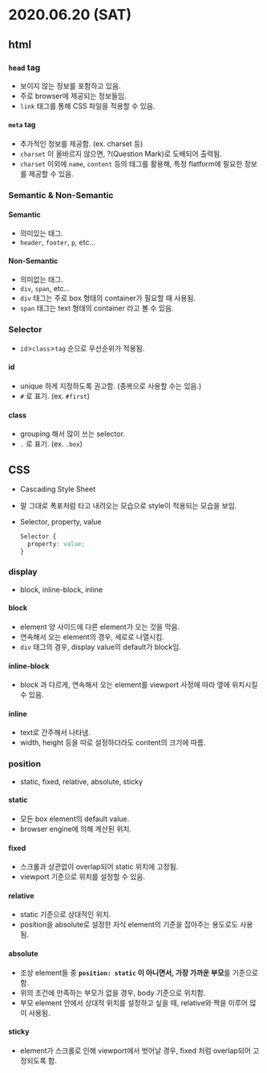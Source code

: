 # 2020.06.20 (SAT)





## html

### `head` tag

* 보이지 않는 정보를 포함하고 있음.
* 주로 browser에 제공되는 정보들임.
* `link` 태그를 통해 CSS 파일을 적용할 수 있음.

#### `meta` tag

* 추가적인 정보를 제공함.
  (ex. charset 등)
* `charset` 이 올바르지 않으면, ?(Question Mark)로 도배되어 출력됨.
* `charset` 이외에 `name`, `content` 등의 태그를 활용해, 특정 flatform에 필요한 정보를 제공할 수 있음.



### Semantic & Non-Semantic

#### Semantic

* 의미있는 태그.
* `header`, `footer`, `p`, etc...

#### Non-Semantic

* 의미없는 태그.
* `div`, `span`, etc...
* `div` 태그는 주로 box 형태의 container가 필요할 때 사용됨.
* `span` 태그는 text 형태의 container 라고 볼 수 있음.



### Selector

* `id`>`class`>`tag` 순으로 우선순위가 적용됨.

#### id

* unique 하게 지정하도록 권고함.
  (중복으로 사용할 수는 있음.)
* `#` 로 표기.
  (ex. `#first`)

#### class

* grouping 해서 많이 쓰는 selector.
* `.` 로 표기.
  (ex. `.box`)







## CSS

* Cascading Style Sheet

* 말 그대로 폭포처럼 타고 내려오는 모습으로 style이 적용되는 모습을 보임.

* Selector, property, value

  ```css
  Selector {
    property: value;
  }
  ```



### display

* block, inline-block, inline

#### block

- element 양 사이드에 다른 element가 오는 것을 막음.
- 연속해서 오는 element의 경우, 세로로 나열시킴.
- `div` 태그의 경우, display value의 default가 block임.

#### inline-block

* block 과 다르게, 연속해서 오는 element를 viewport 사정에 따라 옆에 위치시킬 수 있음.

#### inline

* text로 간주해서 나타냄.
* width, height 등을 따로 설정하더라도 content의 크기에 따름.





### position

* static, fixed, relative, absolute, sticky

#### static

* 모든 box element의 default value.
* browser engine에 의해 계산된 위치.

#### fixed

* 스크롤과 상관없이 overlap되어 static 위치에 고정됨.
* viewport 기준으로 위치를 설정할 수 있음.

#### relative

* static 기준으로 상대적인 위치.
* position을 absolute로 설정한 자식 element의 기준을 잡아주는 용도로도 사용됨.

#### absolute

* 조상 element들 중 **`position: static` 이 아니면서, 가장 가까운 부모**를 기준으로 함.
* 위의 조건에 만족하는 부모가 없을 경우, body 기준으로 위치함.
* 부모 element 안에서 상대적 위치를 설정하고 싶을 때, relative와 짝을 이루어 많이 사용됨.

#### sticky

* element가 스크롤로 인해 viewport에서 벗어날 경우, fixed 처럼 overlap되어 고정되도록 함.



